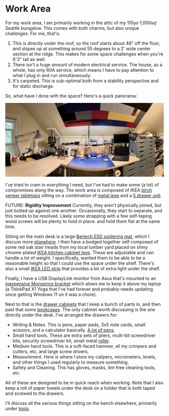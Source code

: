 # Work Area

For my work area, I am primarily working in the attic of my 110yo
1,000sq' Seattle bungalow. This comes with both charms, but also unique
challenges. For me, that's:

1. This is directly under the roof, so the roof starts about 48" off the
   floor, and slopes up at something around 55 degrees to a 2' wide
   center section at the ridge. This makes for some space challenges
   when you're 6'3" tall as well.
2. There isn't a huge amount of modern electrical service. The house, as
   a whole, has only 80A service, which means I have to pay attention to
   what I plug in and run simultaneously.
3. It's carpeted. This is sub-optimal both from a stability perspective
   and for static discharge.

So, what have I done with the space? Here's a quick panorama:

![Panorama of work area](../img/work-area-pan.jpg)

I've tried to cram in everything I need, but I've had to make some (a
lot) of compromises along the way. The work area is composed of IKEA
[birch veneer
tabletops](https://www.ikea.com/us/en/p/malskytt-tabletop-birch-veneer-40461103/)
sitting on a combination of [metal
legs](https://www.ikea.com/us/en/p/adils-leg-white-90217972/) and a [5
drawer
unit](https://www.ikea.com/us/en/p/alex-drawer-unit-gray-turquoise-30483799/#content).

FUTURE: **Rigidity Improvement** Currently, they aren't physically
joined, but just butted up against one another. Occasionally, they start
to separate, and this needs to be resolved. Likely some strapping with a
few self-taping wood screws will be plenty to hold in place. and hold
them flat at the same time.

Sitting on the main desk is a large [Bertech ESD soldering
mat](https://bertech.com/esd-soldering-mat-kits/blue-esd-soldering-mat-kits/),
which I discuss more [elsewhere](../tools/workbench.md). I then have a
bodged together self composed of some red oak stair treads from my local
lumber yard placed on shiny chrome-plated [IKEA kitchen cabinet
legs](https://www.ikea.com/us/en/p/godmorgon-leg-kasjoen-shiny-90391730/).
These are adjustable and can handle a lot of weight. I specifically,
wanted them to be able to be a reasonable height so that I could use the
space under the shelf. There's also a small [IKEA LED
strip](https://www.ikea.com/us/en/p/vattensten-led-light-strip-white-00530542/)
that provides a bit of extra light under the shelf.

Finally, I have a USB DisplayLink monitor from Asus that's mounted to an
[inexpensive Monoprice
bracket](https://www.monoprice.com/product?p_id=5402) which alows me to
keep it above my laptop (a ThinkPad X1 Yoga that I've had forever and
probably needs updating since getting Windows 11 on it was a chore).

Next to that is the [drawer
cabinets](../organization/storage.md#ikea-alex) that I keep a bunch of
parts in, and then past that some
[bookcases](../organization/storage.md#government-surplus-bookcases).
The only cabinet worth discussing is the one directly under the desk.
I've arranged the drawers for:

* Writing & Notes. This is pens, paper pads, 3x5 note cards, small
  scissors, and a calculator basically. [A lot of
  pens](note-taking.md#note-taking-tools).
* Small hand tools. These are extra sets of pliers, multi-bit
  screwdriver kits, security screwdriver kit, small metal
  [roller](../tools/hand-tools.md#metal-roller).
* Medium hand tools. This is a soft-faced hammer, all my crimpers and
  cutters, etc, and large screw drivers.
* Measurement. Here is where I store my calipers, micrometers, levels,
  and other things I used regularly to measure something.
* Safety and Cleaning. This has gloves, masks, lint-free cleaning tools,
  etc. 

All of these are designed to be in quick reach when working. Note that I
also keep a roll of paper towels under the desk on a holder that is both
taped and screwed to the drawers.

I'll discuss all the various things sitting on the bench elsewhere,
primarily under [tools](../tools/index.md).
